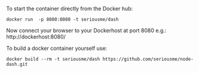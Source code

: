 To start the container directly from the Docker hub:
```
docker run  -p 8080:8080 -t seriousme/dash
```

Now connect your browser to your Dockerhost at port 8080 e.g.: http://dockerhost:8080/

To build a docker container yourself use:
```
docker build --rm -t seriousme/dash https://github.com/seriousme/node-dash.git
```




